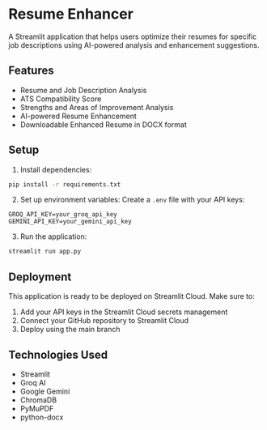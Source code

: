 # Resume Enhancer

A Streamlit application that helps users optimize their resumes for specific job descriptions using AI-powered analysis and enhancement suggestions.

## Features

- Resume and Job Description Analysis
- ATS Compatibility Score
- Strengths and Areas of Improvement Analysis
- AI-powered Resume Enhancement
- Downloadable Enhanced Resume in DOCX format

## Setup

1. Install dependencies:
```bash
pip install -r requirements.txt
```

2. Set up environment variables:
Create a `.env` file with your API keys:
```
GROQ_API_KEY=your_groq_api_key
GEMINI_API_KEY=your_gemini_api_key
```

3. Run the application:
```bash
streamlit run app.py
```

## Deployment

This application is ready to be deployed on Streamlit Cloud. Make sure to:
1. Add your API keys in the Streamlit Cloud secrets management
2. Connect your GitHub repository to Streamlit Cloud
3. Deploy using the main branch

## Technologies Used

- Streamlit
- Groq AI
- Google Gemini
- ChromaDB
- PyMuPDF
- python-docx 